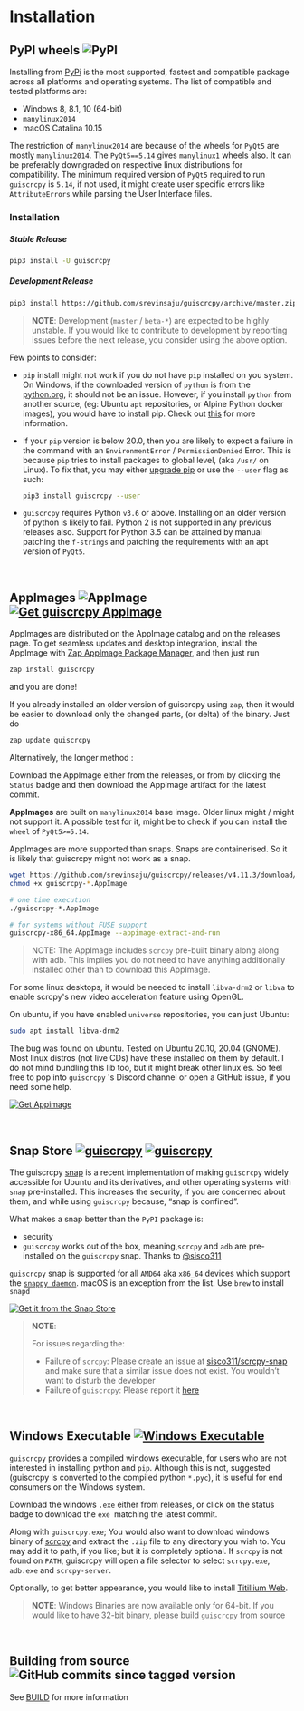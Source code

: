# Installation

## PyPI wheels ![PyPI](https://img.shields.io/pypi/v/guiscrcpy?color=green&logo=python&logoColor=white)

Installing from [PyPi](https://pypi.org/project/guiscrcpy/) is the most supported, fastest and compatible package across all platforms and operating systems. The list of compatible and tested platforms are:

* Windows 8, 8.1, 10 (64-bit)
* `manylinux2014` 
* macOS Catalina 10.15

The restriction of `manylinux2014` are because of the wheels for `PyQt5` are mostly `manylinux2014`. The `PyQt5==5.14` gives `manylinux1` wheels also. It can be preferably downgraded on respective linux distributions for compatibility. The minimum required version of `PyQt5` required to run `guiscrcpy` is `5.14`, if not used, it might create user specific errors like `AttributeErrors` while parsing the User Interface files.

### Installation

##### Stable Release

```bash
pip3 install -U guiscrcpy
```

##### Development Release

```bash
pip3 install https://github.com/srevinsaju/guiscrcpy/archive/master.zip
```

> **NOTE**: Development (`master` / `beta-*`) are expected to be highly unstable. If you would like to contribute to development by reporting issues before the next release, you consider using the above option.

Few points to consider:

* `pip` install might not work if you do not have `pip` installed on you system. On Windows, if the downloaded version of `python` is from the [python.org](https://python.org), it should not be an issue. However, if you install `python` from another source, (eg: Ubuntu `apt` repositories, or Alpine Python docker images), you would have to install pip. Check out [this](https://google.com/search?q=How+to+install+pip) for more information.

* If your `pip` version is below 20.0, then you are likely to expect a failure in the command with an `EnvironmentError` / `PermissionDenied` Error. This is because `pip` tries to install packages to global level, (aka `/usr/` on Linux). To fix that, you may either [upgrade pip](https://google.com/search?q=How+to+upgrade+pip) or use the `--user` flag as such:

  ```bash
  pip3 install guiscrcpy --user
  ```

* `guiscrcpy` requires Python `v3.6` or above. Installing on an older version of python is likely to fail. Python 2 is not supported in any previous releases also. Support for Python 3.5 can be attained by manual patching the `f-strings` and patching the requirements with an apt version of `PyQt5`.


<br>

## AppImages ![AppImage](https://github.com/srevinsaju/guiscrcpy/workflows/AppImage/badge.svg) [![Get guiscrcpy AppImage](https://img.shields.io/endpoint?url=https%3A%2F%2Fg.srev.in%2Fget-appimage%2Fguiscrcpy%2Fshields.json)](https://g.srev.in/get-appimage/guiscrcpy/)

AppImages are distributed on the AppImage catalog and on the releases page. To get seamless updates and desktop integration, install the AppImage
with [Zap AppImage Package Manager](https://github.com/srevinsaju/zap), and then just run

```bash
zap install guiscrcpy
``` 
and you are done!

If you already installed an older version of guiscrcpy 
using `zap`, then it would be easier to download only the 
changed parts, (or delta) of the binary. Just do

```bash
zap update guiscrcpy
```

Alternatively, the longer method : 

Download the AppImage either from the releases, or from by clicking the `Status` badge and then download the AppImage artifact for the latest commit.

**AppImages** are built on `manylinux2014` base image. Older linux might / might not support it. A possible test for it, might be to check if you can install the `wheel` of `PyQt5>=5.14`. 

AppImages are more supported than snaps. Snaps are containerised. So it is likely that guiscrcpy might not work as a snap.

```bash
wget https://github.com/srevinsaju/guiscrcpy/releases/v4.11.3/download/guiscrcpy-*.AppImage
chmod +x guiscrcpy-*.AppImage

# one time execution
./guiscrcpy-*.AppImage

# for systems without FUSE support
guiscrcpy-x86_64.AppImage --appimage-extract-and-run
```

> NOTE: The AppImage includes `scrcpy` pre-built binary along 
along with adb. This implies you do not need to have anything 
additionally installed other than to download this AppImage. 

For some linux desktops, it would be needed to install 
`libva-drm2` or `libva` to enable scrcpy's new video acceleration
feature using OpenGL.

On ubuntu, if you have enabled `universe` repositories, you can just
Ubuntu:
```bash
sudo apt install libva-drm2
```

The bug was found on ubuntu. Tested on Ubuntu 20.10, 20.04 (GNOME). Most linux distros (not live CDs) have these installed on them by default. I do not mind bundling this lib too, but it might break other linux'es. So feel free to pop into `guiscrcpy` 's Discord channel or open a GitHub issue, if you need some help.


[![Get Appimage](https://raw.githubusercontent.com/srevinsaju/get-appimage/master/static/badges/get-appimage-branding-blue.png)](https://srevinsaju.github.io/get-appimage/guiscrcpy)

<br>

## Snap Store [![guiscrcpy](https://snapcraft.io//guiscrcpy/badge.svg)](https://snapcraft.io/guiscrcpy) [![guiscrcpy](https://snapcraft.io//guiscrcpy/trending.svg?name=0)](https://snapcraft.io/guiscrcpy)

The guiscrcpy [snap](https://snapcraft.io) is a recent implementation of making `guiscrcpy` widely accessible for Ubuntu and its derivatives, and other operating systems with `snap` pre-installed. This increases the security, if you are concerned about them, and while using `guiscrcpy` because, “snap is confined”.

What makes a snap better than the `PyPI` package is:

* security
* `guiscrcpy` works out of the box, meaning,`scrcpy` and `adb` are pre-installed on the `guiscrcpy` snap. Thanks to [@sisco311](https://github.com/sisco311/scrcpy-snap)

`guiscrcpy` snap is supported for all `AMD64` aka `x86_64` devices which support the [`snappy daemon`](https://snapcraft.io/docs/installing-snapd). macOS is an exception from the list. Use `brew` to install `snapd`

[![Get it from the Snap Store](https://snapcraft.io/static/images/badges/en/snap-store-black.svg)](https://snapcraft.io/guiscrcpy)

> **NOTE**: 
>
> For issues regarding the: 
>
> * Failure of `scrcpy`: Please create an issue at [sisco311/scrcpy-snap](https://github.com/sisco311/scrcpy-snap/issues) and make sure that a similar issue does not exist. You wouldn’t want to disturb the developer
> * Failure of `guiscrcpy`: Please report it [here](https://github.com/srevinsaju/guiscrcpy/issues)

<br> 

## Windows Executable [![Windows Executable](https://github.com/srevinsaju/guiscrcpy/workflows/Windows%20Executable/badge.svg)](https://github.com/srevinsaju/guiscrcpy/actions?query=+event%3Apush++is%3Asuccess+branch%3Amaster+workflow%3A%22Windows+Executable%22)

`guiscrcpy` provides a compiled windows executable, for users who are not interested in installing python and `pip`. Although this is not, suggested (guiscrcpy is converted to the compiled python `*.pyc`), it is useful for end consumers on the Windows system.

Download the windows `.exe` either from releases, or click on the status badge to download the `exe `matching the latest commit.

Along with `guiscrcpy.exe`; You would also want to download windows binary of [scrcpy](https://github.com/Genymobile/scrcpy/releases/latest) and extract the `.zip` file to any directory you wish to. You may add it to path, if you like; but it is completely optional. If `scrcpy` is not found on `PATH`, guiscrcpy will open a file selector to select `scrcpy.exe`, `adb.exe` and `scrcpy-server`. 

Optionally, to get better appearance, you would like to install [Titillium Web](https://fonts.google.com/specimen/Titillium+Web). 

> **NOTE**: Windows Binaries are now available only for 64-bit. If you would like to have 32-bit  binary, please build `guiscrcpy` from source 

<br>

## Building from source ![GitHub commits since tagged version](https://img.shields.io/github/commits-since/srevinsaju/guiscrcpy/latest?style=flat-square)

See [BUILD](BUILD.md) for more information 
